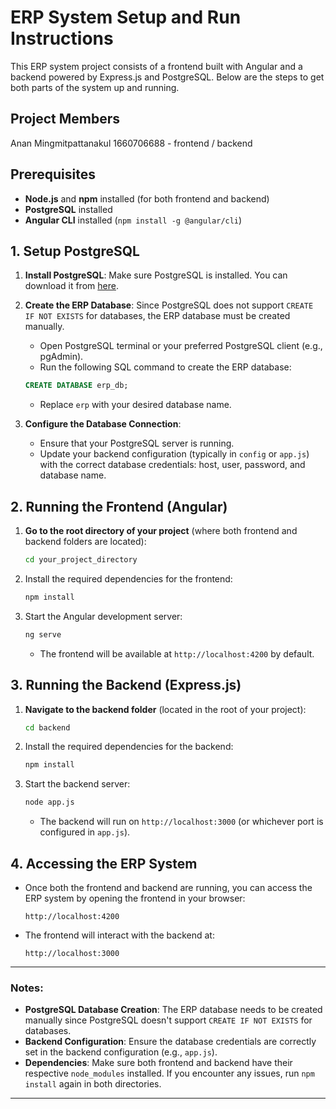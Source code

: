 # ERP System Setup and Run Instructions

This ERP system project consists of a frontend built with Angular and a backend powered by Express.js and PostgreSQL. Below are the steps to get both parts of the system up and running.



## Project Members
Anan Mingmitpattanakul 1660706688 - frontend / backend

## Prerequisites

- **Node.js** and **npm** installed (for both frontend and backend)
- **PostgreSQL** installed
- **Angular CLI** installed (`npm install -g @angular/cli`)

## 1. Setup PostgreSQL

1. **Install PostgreSQL**: Make sure PostgreSQL is installed. You can download it from [here](https://www.postgresql.org/download/).
   
2. **Create the ERP Database**:
   Since PostgreSQL does not support `CREATE IF NOT EXISTS` for databases, the ERP database must be created manually.
   
   - Open PostgreSQL terminal or your preferred PostgreSQL client (e.g., pgAdmin).
   - Run the following SQL command to create the ERP database:

   ```sql
   CREATE DATABASE erp_db;
   ```

   - Replace `erp` with your desired database name.

3. **Configure the Database Connection**:
   - Ensure that your PostgreSQL server is running.
   - Update your backend configuration (typically in `config` or `app.js`) with the correct database credentials: host, user, password, and database name.

## 2. Running the Frontend (Angular)

1. **Go to the root directory of your project** (where both frontend and backend folders are located):
   
   ```bash
   cd your_project_directory
   ```

2. Install the required dependencies for the frontend:

   ```bash
   npm install
   ```

3. Start the Angular development server:

   ```bash
   ng serve
   ```

   - The frontend will be available at `http://localhost:4200` by default.

## 3. Running the Backend (Express.js)

1. **Navigate to the backend folder** (located in the root of your project):

   ```bash
   cd backend
   ```

2. Install the required dependencies for the backend:

   ```bash
   npm install
   ```

3. Start the backend server:

   ```bash
   node app.js
   ```

   - The backend will run on `http://localhost:3000` (or whichever port is configured in `app.js`).

## 4. Accessing the ERP System

- Once both the frontend and backend are running, you can access the ERP system by opening the frontend in your browser:

  ```
  http://localhost:4200
  ```

- The frontend will interact with the backend at:

  ```
  http://localhost:3000
  ```

---

### Notes:

- **PostgreSQL Database Creation**: The ERP database needs to be created manually since PostgreSQL doesn't support `CREATE IF NOT EXISTS` for databases.
- **Backend Configuration**: Ensure the database credentials are correctly set in the backend configuration (e.g., `app.js`).
- **Dependencies**: Make sure both frontend and backend have their respective `node_modules` installed. If you encounter any issues, run `npm install` again in both directories.

---
